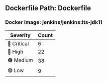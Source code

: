 ## Dockerfile Path: Dockerfile

### Docker Image: jenkins/jenkins:lts-jdk11
| Severity | Count |
|----------|-------|
| 🛑 Critical | 6 |
| 🔴 High | 22 |
| 🟠 Medium | 38 |
| 🟢 Low | 9 |